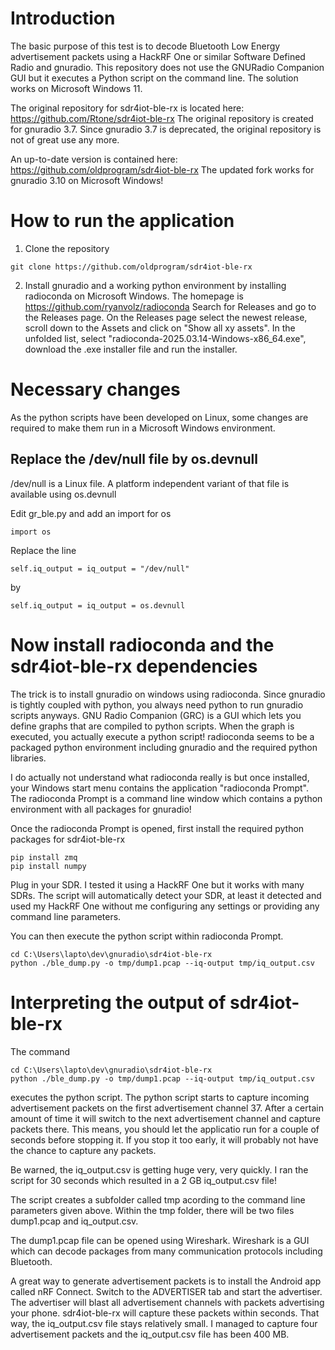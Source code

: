 # Introduction

The basic purpose of this test is to decode Bluetooth Low Energy advertisement packets using a HackRF One or similar Software Defined Radio and gnuradio. This repository does not use the GNURadio Companion GUI but it executes a Python script on the command line. The solution works on Microsoft Windows 11.

The original repository for sdr4iot-ble-rx is located here: https://github.com/Rtone/sdr4iot-ble-rx
The original repository is created for gnuradio 3.7. Since gnuradio 3.7 is deprecated, the original repository is not of great use any more.

An up-to-date version is contained here: https://github.com/oldprogram/sdr4iot-ble-rx
The updated fork works for gnuradio 3.10 on Microsoft Windows!

# How to run the application 

1. Clone the repository

```
git clone https://github.com/oldprogram/sdr4iot-ble-rx
```

2. Install gnuradio and a working python environment by installing radioconda on Microsoft Windows.
The homepage is https://github.com/ryanvolz/radioconda
Search for Releases and go to the Releases page.
On the Releases page select the newest release, scroll down to the Assets and click on "Show all xy assets".
In the unfolded list, select "radioconda-2025.03.14-Windows-x86_64.exe", download the .exe installer file
and run the installer.

# Necessary changes

As the python scripts have been developed on Linux, some changes are required to make them run in a Microsoft Windows environment.

## Replace the /dev/null file by os.devnull

/dev/null is a Linux file. A platform independent variant of that file is available using os.devnull

Edit gr_ble.py and add an import for os

```
import os
```

Replace the line

```
self.iq_output = iq_output = "/dev/null"
```

by

```
self.iq_output = iq_output = os.devnull
```

# Now install radioconda and the sdr4iot-ble-rx dependencies

The trick is to install gnuradio on windows using radioconda.
Since gnuradio is tightly coupled with python, you always need python to run gnuradio scripts anyways.
GNU Radio Companion (GRC) is a GUI which lets you define graphs that are compiled to python scripts.
When the graph is executed, you actually execute a python script!
radioconda seems to be a packaged python environment including gnuradio and the required python libraries.

I do actually not understand what radioconda really is but once installed, your
Windows start menu contains the application "radioconda Prompt".
The radioconda Prompt is a command line window which contains a python environment
with all packages for gnuradio!

Once the radioconda Prompt is opened, first install the required python packages for
sdr4iot-ble-rx

```
pip install zmq
pip install numpy
```

Plug in your SDR. I tested it using a HackRF One but it works with many SDRs.
The script will automatically detect your SDR, at least it detected and used my HackRF One
without me configuring any settings or providing any command line parameters.

You can then execute the python script within radioconda Prompt. 

```
cd C:\Users\lapto\dev\gnuradio\sdr4iot-ble-rx
python ./ble_dump.py -o tmp/dump1.pcap --iq-output tmp/iq_output.csv
```

# Interpreting the output of sdr4iot-ble-rx

The command

```
cd C:\Users\lapto\dev\gnuradio\sdr4iot-ble-rx
python ./ble_dump.py -o tmp/dump1.pcap --iq-output tmp/iq_output.csv
```

executes the python script. The python script starts to capture incoming
advertisement packets on the first advertisement channel 37. After a certain
amount of time it will switch to the next advertisement channel and capture
packets there. This means, you should let the applicatio run for a couple of
seconds before stopping it. If you stop it too early, it will probably not 
have the chance to capture any packets.

Be warned, the iq_output.csv is getting huge very, very quickly. I ran the 
script for 30 seconds which resulted in a 2 GB iq_output.csv file!

The script creates a subfolder called tmp acording to the command line parameters
given above. Within the tmp folder, there will be two files dump1.pcap and iq_output.csv.

The dump1.pcap file can be opened using Wireshark. Wireshark is a GUI which 
can decode packages from many communication protocols including Bluetooth.

A great way to generate advertisement packets is to install the Android app 
called nRF Connect. Switch to the ADVERTISER tab and start the advertiser.
The advertiser will blast all advertisement channels with packets advertising
your phone. sdr4iot-ble-rx will capture these packets within seconds. That
way, the iq_output.csv file stays relatively small. I managed to capture
four advertisement packets and the iq_output.csv file has been 400 MB.
